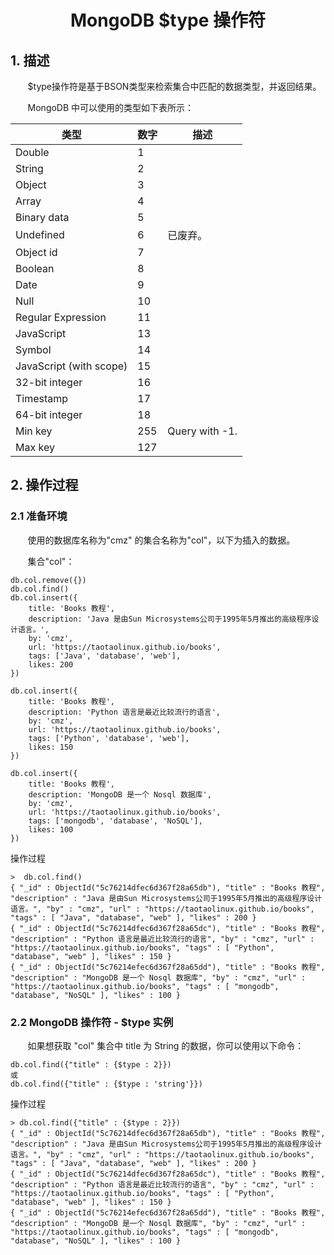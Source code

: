 <center><h1> MongoDB $type 操作符</h1></center>

## 1. 描述
&#160; &#160; &#160; &#160;$type操作符是基于BSON类型来检索集合中匹配的数据类型，并返回结果。

&#160; &#160; &#160; &#160;MongoDB 中可以使用的类型如下表所示：


类型 | 数字|描述
---|---|--
Double|	1|	 
String|	2|	 
Object|	3|
Array|	4|	 
Binary data|	5|	 
Undefined|	6|	已废弃。
Object id|	7|	 
Boolean|	8|	 
Date|	9	| 
Null|	10	 |
Regular Expression|	11	| 
JavaScript|	13|	 
Symbol|	14|	 
JavaScript (with scope)	|15	 |
32-bit integer|	16|	 
Timestamp|	17|	 
64-bit integer|	18|	 
Min key	|255	|Query with -1.
Max key|	127|	 



## 2.  操作过程
### 2.1 准备环境
&#160; &#160; &#160; &#160;使用的数据库名称为"cmz" 的集合名称为"col"，以下为插入的数据。

&#160; &#160; &#160; &#160;集合"col"：

```
db.col.remove({})
db.col.find()
db.col.insert({
    title: 'Books 教程', 
    description: 'Java 是由Sun Microsystems公司于1995年5月推出的高级程序设计语言。',
    by: 'cmz',
    url: 'https://taotaolinux.github.io/books',
    tags: ['Java', 'database', 'web'],
    likes: 200
})

db.col.insert({
    title: 'Books 教程', 
    description: 'Python 语言是最近比较流行的语言',
    by: 'cmz',
    url: 'https://taotaolinux.github.io/books',
    tags: ['Python', 'database', 'web'],
    likes: 150
})

db.col.insert({
    title: 'Books 教程', 
    description: 'MongoDB 是一个 Nosql 数据库',
    by: 'cmz',
    url: 'https://taotaolinux.github.io/books',
    tags: ['mongodb', 'database', 'NoSQL'],
    likes: 100
})
```
操作过程

```
>  db.col.find()
{ "_id" : ObjectId("5c76214dfec6d367f28a65db"), "title" : "Books 教程", "description" : "Java 是由Sun Microsystems公司于1995年5月推出的高级程序设计语言。", "by" : "cmz", "url" : "https://taotaolinux.github.io/books", "tags" : [ "Java", "database", "web" ], "likes" : 200 }
{ "_id" : ObjectId("5c76214dfec6d367f28a65dc"), "title" : "Books 教程", "description" : "Python 语言是最近比较流行的语言", "by" : "cmz", "url" : "https://taotaolinux.github.io/books", "tags" : [ "Python", "database", "web" ], "likes" : 150 }
{ "_id" : ObjectId("5c76214efec6d367f28a65dd"), "title" : "Books 教程", "description" : "MongoDB 是一个 Nosql 数据库", "by" : "cmz", "url" : "https://taotaolinux.github.io/books", "tags" : [ "mongodb", "database", "NoSQL" ], "likes" : 100 }

```

### 2.2 MongoDB 操作符 - $type 实例
&#160; &#160; &#160; &#160;如果想获取 "col" 集合中 title 为 String 的数据，你可以使用以下命令：

```
db.col.find({"title" : {$type : 2}})
或
db.col.find({"title" : {$type : 'string'}})
```
操作过程

```
> db.col.find({"title" : {$type : 2}})
{ "_id" : ObjectId("5c76214dfec6d367f28a65db"), "title" : "Books 教程", "description" : "Java 是由Sun Microsystems公司于1995年5月推出的高级程序设计语言。", "by" : "cmz", "url" : "https://taotaolinux.github.io/books", "tags" : [ "Java", "database", "web" ], "likes" : 200 }
{ "_id" : ObjectId("5c76214dfec6d367f28a65dc"), "title" : "Books 教程", "description" : "Python 语言是最近比较流行的语言", "by" : "cmz", "url" : "https://taotaolinux.github.io/books", "tags" : [ "Python", "database", "web" ], "likes" : 150 }
{ "_id" : ObjectId("5c76214efec6d367f28a65dd"), "title" : "Books 教程", "description" : "MongoDB 是一个 Nosql 数据库", "by" : "cmz", "url" : "https://taotaolinux.github.io/books", "tags" : [ "mongodb", "database", "NoSQL" ], "likes" : 100 }

```
